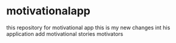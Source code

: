 # motivationalapp
this repository for  motivational app
this is my new changes int his application 
add motivational stories 
motivators 
